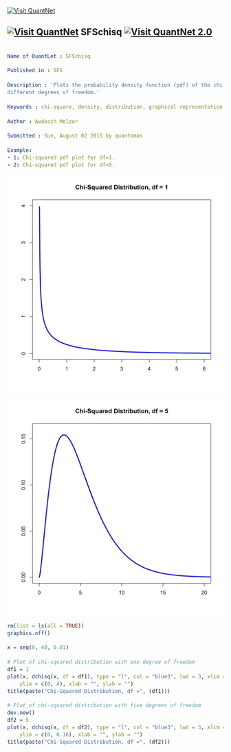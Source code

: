 
[<img src="https://github.com/QuantLet/Styleguide-and-Validation-procedure/blob/master/pictures/banner.png" alt="Visit QuantNet">](http://quantlet.de/index.php?p=info)

## [<img src="https://github.com/QuantLet/Styleguide-and-Validation-procedure/blob/master/pictures/qloqo.png" alt="Visit QuantNet">](http://quantlet.de/) **SFSchisq** [<img src="https://github.com/QuantLet/Styleguide-and-Validation-procedure/blob/master/pictures/QN2.png" width="60" alt="Visit QuantNet 2.0">](http://quantlet.de/d3/ia)

```yaml

Name of QuantLet : SFSchisq

Published in : SFS

Description : 'Plots the probability density function (pdf) of the chi-squared distribution for
different degrees of freedom.'

Keywords : chi-square, density, distribution, graphical representation, pdf, plot, probability

Author : Awdesch Melzer

Submitted : Sun, August 02 2015 by quantomas

Example: 
- 1: Chi-squared pdf plot for df=1.
- 2: Chi-squared pdf plot for df=5.

```

![Picture1](SFSchisq_1-1.png)

![Picture2](SFSchisq_2-1.png)


```r
rm(list = ls(all = TRUE))
graphics.off()

x = seq(0, 40, 0.01)

# Plot of chi-squared distribution with one degree of freedom
df1 = 1
plot(x, dchisq(x, df = df1), type = "l", col = "blue3", lwd = 3, xlim = c(0, 6), 
    ylim = c(0, 4), xlab = "", ylab = "")
title(paste("Chi-Squared Distribution, df =", (df1)))

# Plot of chi-squared distribution with five degrees of freedom
dev.new()
df2 = 5
plot(x, dchisq(x, df = df2), type = "l", col = "blue3", lwd = 3, xlim = c(0, 20), 
    ylim = c(0, 0.16), xlab = "", ylab = "")
title(paste("Chi-Squared Distribution, df =", (df2)))
 

```
